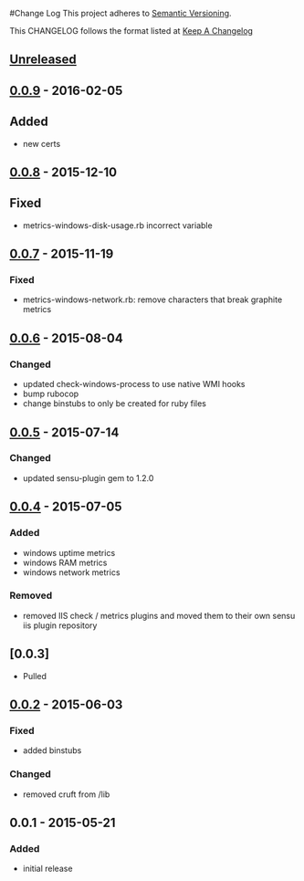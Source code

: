 #Change Log
This project adheres to [Semantic Versioning](http://semver.org/).

This CHANGELOG follows the format listed at [Keep A Changelog](http://keepachangelog.com/)

## [Unreleased]

## [0.0.9] - 2016-02-05
## Added
- new certs

## [0.0.8] - 2015-12-10
## Fixed
- metrics-windows-disk-usage.rb incorrect variable


## [0.0.7] - 2015-11-19
### Fixed
- metrics-windows-network.rb: remove characters that break graphite metrics

## [0.0.6] - 2015-08-04
### Changed
- updated check-windows-process to use native WMI hooks
- bump rubocop
- change binstubs to only be created for ruby files

## [0.0.5] - 2015-07-14
### Changed
- updated sensu-plugin gem to 1.2.0

## [0.0.4] - 2015-07-05
### Added
- windows uptime metrics
- windows RAM metrics
- windows network metrics

### Removed
- removed IIS check / metrics plugins and moved them to their own sensu iis plugin repository

## [0.0.3]
- Pulled

## [0.0.2] - 2015-06-03

### Fixed
- added binstubs

### Changed
- removed cruft from /lib

## 0.0.1 - 2015-05-21

### Added
- initial release

[Unreleased]: https://github.com/sensu-plugins/sensu-plugins-windows/compare/0.0.9...HEAD
[0.0.9]: https://github.com/sensu-plugins/sensu-plugins-windows/compare/0.0.8...0.0.9
[0.0.8]: https://github.com/sensu-plugins/sensu-plugins-windows/compare/0.0.7...0.0.8
[0.0.7]: https://github.com/sensu-plugins/sensu-plugins-windows/compare/0.0.6...0.0.7
[0.0.6]: https://github.com/sensu-plugins/sensu-plugins-windows/compare/0.0.5...0.0.6
[0.0.5]: https://github.com/sensu-plugins/sensu-plugins-windows/compare/0.0.4...0.0.5
[0.0.4]: https://github.com/sensu-plugins/sensu-plugins-windows/compare/0.0.3...0.0.4
[0.0.4]: https://github.com/sensu-plugins/sensu-plugins-windows/compare/0.0.2...0.0.3
[0.0.2]: https://github.com/sensu-plugins/sensu-plugins-windows/compare/0.0.1...0.0.2

